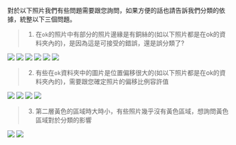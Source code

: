 對於以下照片我們有些問題需要跟您詢問，如果方便的話也請告訴我們分類的依據，統整以下三個問題。

> 1. 在`ok`的照片中有部分的照片邊緣是有銅絲的(如以下照片都是在ok的資料夾內的)，是因為這是可接受的錯誤，還是誤分類了?

![](output/station4_10pin_pin_6638.jpg)
![](output/station4_11pin_pin_1944.jpg)
![](output/station4_10pin_pin_900.jpg)
![](output/station4_11pin_pin_1944.jpg)
![](output/station4_11pin_pin_1946.jpg)
![](output/station4_11pin_pin_3860.jpg)

> 2. 有些在`ok`資料夾中的圖片是位置偏移很大的(如以下照片都是在ok的資料夾內的)，需要跟您確定照片的偏移比例容許值

![](output/station4_11pin_pin_1749.jpg)
![](output/station4_11pin_pin_1727.jpg)
![](output/station4_10pin_pin_5380.jpg)
![](output/station4_10pin_pin_3149.jpg)


> 3. 第二層黃色的區域時大時小，有些照片幾乎沒有黃色區域，想詢問黃色區域對於分類的影響

![](output/station4_10pin_pin_3347.jpg)
![](output/station4_10pin_pin_190.jpg)

